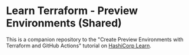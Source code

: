 # Learn Terraform - Preview Environments (Shared)

This is a companion repository to the "Create Preview Environments with Terraform and GitHub Actions" tutorial on [HashiCorp Learn](https://learn.hashicorp.com/tutorials/terraform/preview-environments-vercel).